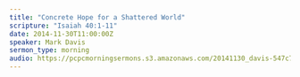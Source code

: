 ```yaml
---
title: "Concrete Hope for a Shattered World"
scripture: "Isaiah 40:1-11"
date: 2014-11-30T11:00:00Z
speaker: Mark Davis
sermon_type: morning
audio: https://pcpcmorningsermons.s3.amazonaws.com/20141130_davis-547c72dc8c47f.mp3 
---
```



